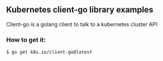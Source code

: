 ## Kubernetes client-go library examples
Client-go is a golang client to talk to a kubernetes cluster API
### How to get it:
```
$ go get k8s.io/client-go@latest
```

